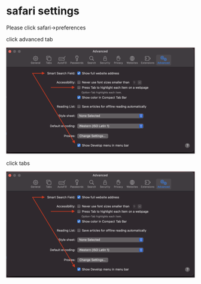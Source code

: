 # safari settings
Please click safari->preferences

click advanced tab

![advanced](safari-seetings-advanced.png)


click tabs

![adavanced](safari-setting-tabs.png)